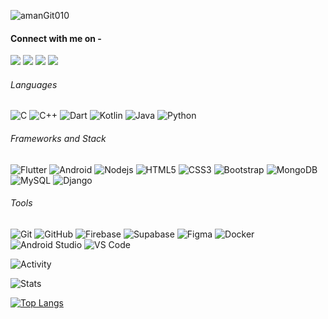 <p align="left"> <img src="https://komarev.com/ghpvc/?username=amanGit010" alt="amanGit010" /> </p> 

#### Connect with me on - 
[<img src="https://img.shields.io/badge/linkedin-%230077B5.svg?&style=for-the-badge&logo=linkedin&logoColor=white" />](https://www.linkedin.com/in/amanjot-singh-7b09b6220/) 
[<img src = "https://img.shields.io/badge/Twitter-1DA1F2?style=for-the-badge&logo=twitter&logoColor=white">](https://twitter.com/amans_twt)
[<img src ="https://img.shields.io/badge/Gmail-%23E4405F.svg?&style=for-the-badge&logo=gmail&logoColor=white">](mailto:amanjot3290@gmail.com)
[<img src = "https://img.shields.io/badge/-LeetCode-FFA116?style=for-the-badge&logo=LeetCode&logoColor=black">](https://leetcode.com/amanLeet01/)


###### Languages
![C](https://img.shields.io/badge/C-00599C?style=for-the-badge&logo=c&logoColor=white)
![C++](https://img.shields.io/badge/C%2B%2B-00599C?style=for-the-badge&logo=c%2B%2B&logoColor=white)
![Dart](https://img.shields.io/badge/Dart-0175C2?style=for-the-badge&logo=dart&logoColor=white)
![Kotlin](https://img.shields.io/badge/Kotlin-0095D5?&style=for-the-badge&logo=kotlin&logoColor=white)
![Java](https://img.shields.io/badge/java-%23ED8B00.svg?style=for-the-badge&logo=openjdk&logoColor=white)
![Python](https://img.shields.io/badge/Python-FFD43B?style=for-the-badge&logo=python&logoColor=blue)



###### Frameworks and Stack
![Flutter](https://img.shields.io/badge/-Flutter-blue?style=for-the-badge&logo=flutter)
![Android](https://img.shields.io/badge/-Android-green?style=for-the-badge&logo=android)
![Nodejs](https://img.shields.io/badge/-Nodejs-black?style=for-the-badge&logo=Node.js)
![HTML5](https://img.shields.io/badge/-HTML5-E34F26?style=for-the-badge&logo=html5&logoColor=white)
![CSS3](https://img.shields.io/badge/-CSS3-1572B6?style=for-the-badge&logo=css3)
![Bootstrap](https://img.shields.io/badge/-Bootstrap-563D7C?style=for-the-badge&logo=bootstrap)
![MongoDB](https://img.shields.io/badge/-MongoDB-black?style=for-the-badge&logo=mongodb)
![MySQL](https://img.shields.io/badge/-MySQL-pink?style=for-the-badge&logo=mysql)
![Django](https://img.shields.io/badge/Django-092E20?style=for-the-badge&logo=django&logoColor=green)


###### Tools
![Git](https://img.shields.io/badge/-Git-black?style=for-the-badge&logo=git)
![GitHub](https://img.shields.io/badge/-GitHub-181717?style=for-the-badge&logo=github)
![Firebase](https://img.shields.io/badge/-Firebase-181717?style=for-the-badge&logo=firebase)
![Supabase](https://img.shields.io/badge/Supabase-181818?style=for-the-badge&logo=supabase&logoColor=white)
![Figma](https://img.shields.io/badge/Figma-F24E1E?style=for-the-badge&logo=figma&logoColor=white)
![Docker](https://img.shields.io/badge/Docker-2CA5E0?style=for-the-badge&logo=docker&logoColor=white)
![Android Studio](https://img.shields.io/badge/Android_Studio-3DDC84?style=for-the-badge&logo=android-studio&logoColor=white)
![VS Code](https://img.shields.io/badge/VSCode-0078D4?style=for-the-badge&logo=visual%20studio%20code&logoColor=white)

<!-- ![Activity](https://github-readme-activity-graph.cyclic.app/graph?username=amanGit010&theme={xcode}) -->
![Activity](https://github-profile-summary-cards.vercel.app/api/cards/profile-details?username=amangit010)

<!-- ![Anurag's GitHub stats](https://github-readme-stats.vercel.app/api?username=amanGit010&show_icons=true&theme=dracula) -->

<!-- [![GitHub Streak](https://github-readme-streak-stats.herokuapp.com/?user=amanGit010)](https://git.io/streak-stats) -->
![Stats](https://github-readme-stats-git-masterrstaa-rickstaa.vercel.app/api?username=amanGit010&theme=dracula)

[![Top Langs](https://github-readme-stats.vercel.app/api/top-langs/?username=amanGit010&layout=compact)](https://github.com/anuraghazra/github-readme-stats)
